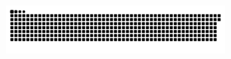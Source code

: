 <picture align="center">
  <source media="(prefers-color-scheme: dark)" srcset="https://raw.githubusercontent.com/VitoD09/VitoD09/main/github-contribution-grid-snake-dark.svg">
  <source media="(prefers-color-scheme: light)" srcset="https://raw.githubusercontent.com/VitoD09/VitoD09/main/github-contribution-grid-snake-dark.svg">
  <img align="center" alt="github contribution grid snake animation" src="https://raw.githubusercontent.com/VitoD09/VitoD09/main/github-contribution-grid-snake.svg">
</picture>
